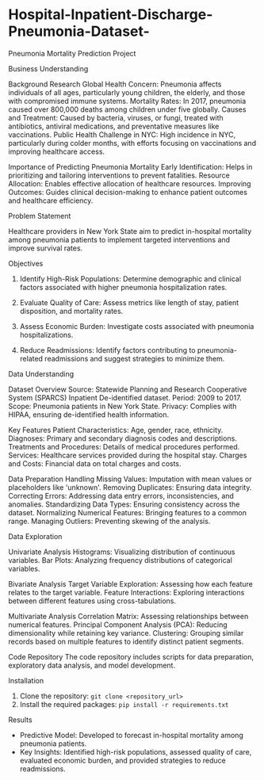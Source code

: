 # Hospital-Inpatient-Discharge-Pneumonia-Dataset-
 Pneumonia Mortality Prediction Project

 Business Understanding

Background Research
Global Health Concern: Pneumonia affects individuals of all ages, particularly young children, the elderly, and those with compromised immune systems. 
Mortality Rates: In 2017, pneumonia caused over 800,000 deaths among children under five globally.
Causes and Treatment: Caused by bacteria, viruses, or fungi, treated with antibiotics, antiviral medications, and preventative measures like vaccinations.
Public Health Challenge in NYC: High incidence in NYC, particularly during colder months, with efforts focusing on vaccinations and improving healthcare access.

 Importance of Predicting Pneumonia Mortality
Early Identification: Helps in prioritizing and tailoring interventions to prevent fatalities.
Resource Allocation: Enables effective allocation of healthcare resources.
Improving Outcomes: Guides clinical decision-making to enhance patient outcomes and healthcare efficiency.

 Problem Statement

Healthcare providers in New York State aim to predict in-hospital mortality among pneumonia patients to implement targeted interventions and improve survival rates.

 Objectives

1. Identify High-Risk Populations: Determine demographic and clinical factors associated with higher pneumonia hospitalization rates.

2. Evaluate Quality of Care: Assess metrics like length of stay, patient disposition, and mortality rates.
3. Assess Economic Burden: Investigate costs associated with pneumonia hospitalizations.
4. Reduce Readmissions: Identify factors contributing to pneumonia-related readmissions and suggest strategies to minimize them.

 Data Understanding

 Dataset Overview
Source: Statewide Planning and Research Cooperative System (SPARCS) 
Inpatient De-identified dataset.
Period: 2009 to 2017.
Scope: Pneumonia patients in New York State.
Privacy: Complies with HIPAA, ensuring de-identified health information.

 Key Features
Patient Characteristics: Age, gender, race, ethnicity.
Diagnoses: Primary and secondary diagnosis codes and descriptions.
Treatments and Procedures: Details of medical procedures performed.
Services: Healthcare services provided during the hospital stay.
Charges and Costs: Financial data on total charges and costs.

 Data Preparation
Handling Missing Values: Imputation with mean values or placeholders like 'unknown'.
Removing Duplicates: Ensuring data integrity.
Correcting Errors: Addressing data entry errors, inconsistencies, and anomalies.
Standardizing Data Types: Ensuring consistency across the dataset.
Normalizing Numerical Features: Bringing features to a common range.
Managing Outliers: Preventing skewing of the analysis.

 Data Exploration

 Univariate Analysis
Histograms: Visualizing distribution of continuous variables.
Bar Plots: Analyzing frequency distributions of categorical variables.

 Bivariate Analysis
Target Variable Exploration: Assessing how each feature relates to the target variable.
Feature Interactions: Exploring interactions between different features using cross-tabulations.

 Multivariate Analysis
Correlation Matrix: Assessing relationships between numerical features.
Principal Component Analysis (PCA): Reducing dimensionality while retaining key variance.
Clustering: Grouping similar records based on multiple features to identify distinct patient segments.

 Code Repository
The code repository includes scripts for data preparation, exploratory data analysis, and model development. 

 Installation
1. Clone the repository: `git clone <repository_url>`
2. Install the required packages: `pip install -r requirements.txt`

 Results
- Predictive Model: Developed to forecast in-hospital mortality among pneumonia patients.
- Key Insights: Identified high-risk populations, assessed quality of care, evaluated economic burden, and provided strategies to reduce readmissions.

